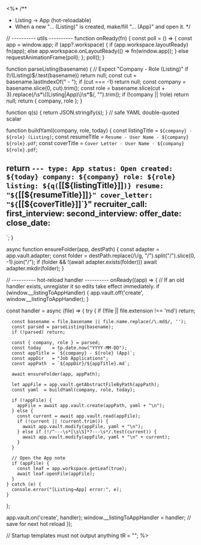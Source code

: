 <%*
/**
 * Listing → App (hot-reloadable)
 * When a new "... (Listing)" is created, make/fill "... (App)" and open it.
 */

// ---------- utils ----------
function onReady(fn) {
  const poll = () => {
    const app = window.app;
    if (app?.workspace) {
      if (app.workspace.layoutReady) fn(app);
      else app.workspace.onLayoutReady(() => fn(window.app));
    } else requestAnimationFrame(poll);
  };
  poll();
}

function parseListing(basename) {
  // Expect "Company - Role (Listing)"
  if (!/\(Listing\)$/.test(basename)) return null;
  const cut = basename.lastIndexOf(" - ");
  if (cut === -1) return null;
  const company = basename.slice(0, cut).trim();
  const role = basename.slice(cut + 3).replace(/\s*\((Listing|App)\)\s*$/, "").trim();
  if (!company || !role) return null;
  return { company, role };
}

function q(s) { return JSON.stringify(s); } // safe YAML double-quoted scalar

function buildYaml(company, role, today) {
  const listingTitle = `${company} - ${role} (Listing)`;
  const resumeTitle  = `Resume - User Name - ${company} ${role}.pdf`;
  const coverTitle   = `Cover Letter - User Name - ${company} ${role}.pdf`;

  return `---
type: App
status: Open
created: ${today}
company: ${company}
role: ${role}
listing: ${q(`[[${listingTitle}]]`)}
resume: "${`[[${resumeTitle}]]`}"
cover_letter: "${`[[${coverTitle}]]`}"
recruiter_call:
first_interview:
second_interview:
offer_date:
close_date:
---
`;
}

async function ensureFolder(app, destPath) {
  const adapter = app.vault.adapter;
  const folder = destPath.replace(/\\/g, "/").split("/").slice(0, -1).join("/");
  if (folder && !(await adapter.exists(folder))) await adapter.mkdir(folder);
}

// ---------- hot-reload handler ----------
onReady((app) => {
  // If an old handler exists, unregister it so edits take effect immediately.
  if (window.__listingToAppHandler) {
    app.vault.off('create', window.__listingToAppHandler);
  }

  const handler = async (file) => {
    try {
      if (!file || file.extension !== 'md') return;

      const basename = file.basename || file.name.replace(/\.md$/, '');
      const parsed = parseListing(basename);
      if (!parsed) return;

      const { company, role } = parsed;
      const today    = tp.date.now("YYYY-MM-DD");
      const appTitle = `${company} - ${role} (App)`;
      const appDir   = "Job Applications";
      const appPath  = `${appDir}/${appTitle}.md`;

      await ensureFolder(app, appPath);

      let appFile = app.vault.getAbstractFileByPath(appPath);
      const yaml  = buildYaml(company, role, today);

      if (!appFile) {
        appFile = await app.vault.create(appPath, yaml + "\n");
      } else {
        const current = await app.vault.read(appFile);
        if (!current || !current.trim()) {
          await app.vault.modify(appFile, yaml + "\n");
        } else if (!/^---\s*[\s\S]*?---\s*/.test(current)) {
          await app.vault.modify(appFile, yaml + "\n" + current);
        }
      }

      // Open the App note
      if (appFile) {
        const leaf = app.workspace.getLeaf(true);
        await leaf.openFile(appFile);
      }
    } catch (e) {
      console.error("[Listing→App] error:", e);
    }
  };

  app.vault.on('create', handler);
  window.__listingToAppHandler = handler; // save for next hot reload
});

// Startup templates must not output anything
tR = "";
%>